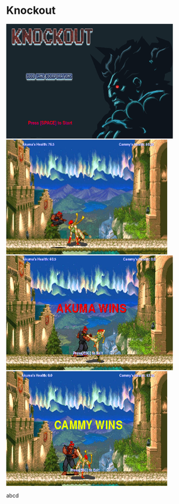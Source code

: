 # Knockout

<img src = "https://github.com/jli1598/Knockout/blob/master/objectives/start%20screen.PNG" width = "445" height = "305">         <img src = "https://github.com/jli1598/Knockout/blob/master/objectives/fight%20screen%203.PNG" width = "430" height = "305" >
<img src = "https://github.com/jli1598/Knockout/blob/master/objectives/akuma%20wins%20screen.PNG" width = "445" height = "305">     <img src = "https://github.com/jli1598/Knockout/blob/master/objectives/cammy%20wins%20screen.PNG" width = "430" height = "305">

<p> abcd </p>
